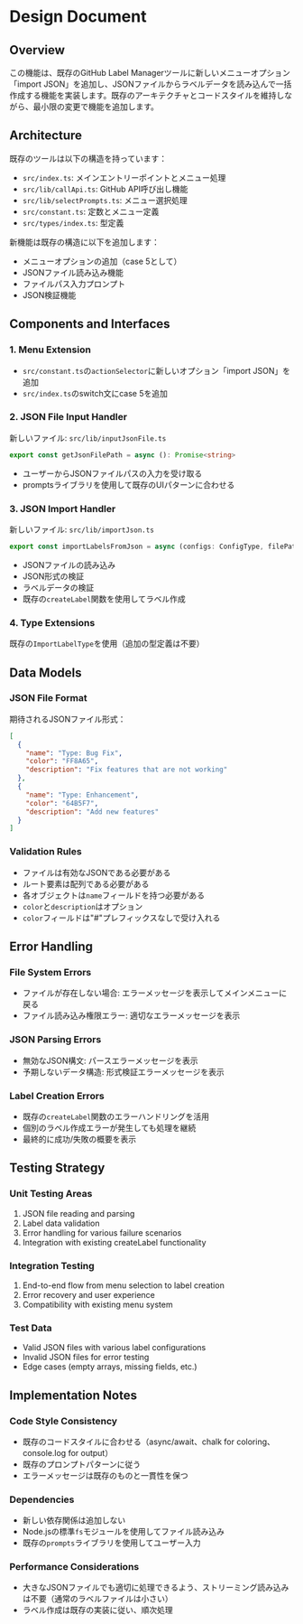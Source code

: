 # Design Document

## Overview

この機能は、既存のGitHub Label Managerツールに新しいメニューオプション「import JSON」を追加し、JSONファイルからラベルデータを読み込んで一括作成する機能を実装します。既存のアーキテクチャとコードスタイルを維持しながら、最小限の変更で機能を追加します。

## Architecture

既存のツールは以下の構造を持っています：
- `src/index.ts`: メインエントリーポイントとメニュー処理
- `src/lib/callApi.ts`: GitHub API呼び出し機能
- `src/lib/selectPrompts.ts`: メニュー選択処理
- `src/constant.ts`: 定数とメニュー定義
- `src/types/index.ts`: 型定義

新機能は既存の構造に以下を追加します：
- メニューオプションの追加（case 5として）
- JSONファイル読み込み機能
- ファイルパス入力プロンプト
- JSON検証機能

## Components and Interfaces

### 1. Menu Extension
- `src/constant.ts`の`actionSelector`に新しいオプション「import JSON」を追加
- `src/index.ts`のswitch文にcase 5を追加

### 2. JSON File Input Handler
新しいファイル: `src/lib/inputJsonFile.ts`
```typescript
export const getJsonFilePath = async (): Promise<string>
```
- ユーザーからJSONファイルパスの入力を受け取る
- promptsライブラリを使用して既存のUIパターンに合わせる

### 3. JSON Import Handler  
新しいファイル: `src/lib/importJson.ts`
```typescript
export const importLabelsFromJson = async (configs: ConfigType, filePath: string): Promise<void>
```
- JSONファイルの読み込み
- JSON形式の検証
- ラベルデータの検証
- 既存の`createLabel`関数を使用してラベル作成

### 4. Type Extensions
既存の`ImportLabelType`を使用（追加の型定義は不要）

## Data Models

### JSON File Format
期待されるJSONファイル形式：
```json
[
  {
    "name": "Type: Bug Fix",
    "color": "FF8A65",
    "description": "Fix features that are not working"
  },
  {
    "name": "Type: Enhancement", 
    "color": "64B5F7",
    "description": "Add new features"
  }
]
```

### Validation Rules
- ファイルは有効なJSONである必要がある
- ルート要素は配列である必要がある
- 各オブジェクトは`name`フィールドを持つ必要がある
- `color`と`description`はオプション
- `color`フィールドは"#"プレフィックスなしで受け入れる

## Error Handling

### File System Errors
- ファイルが存在しない場合: エラーメッセージを表示してメインメニューに戻る
- ファイル読み込み権限エラー: 適切なエラーメッセージを表示

### JSON Parsing Errors  
- 無効なJSON構文: パースエラーメッセージを表示
- 予期しないデータ構造: 形式検証エラーメッセージを表示

### Label Creation Errors
- 既存の`createLabel`関数のエラーハンドリングを活用
- 個別のラベル作成エラーが発生しても処理を継続
- 最終的に成功/失敗の概要を表示

## Testing Strategy

### Unit Testing Areas
1. JSON file reading and parsing
2. Label data validation
3. Error handling for various failure scenarios
4. Integration with existing createLabel functionality

### Integration Testing
1. End-to-end flow from menu selection to label creation
2. Error recovery and user experience
3. Compatibility with existing menu system

### Test Data
- Valid JSON files with various label configurations
- Invalid JSON files for error testing
- Edge cases (empty arrays, missing fields, etc.)

## Implementation Notes

### Code Style Consistency
- 既存のコードスタイルに合わせる（async/await、chalk for coloring、console.log for output）
- 既存のプロンプトパターンに従う
- エラーメッセージは既存のものと一貫性を保つ

### Dependencies
- 新しい依存関係は追加しない
- Node.jsの標準`fs`モジュールを使用してファイル読み込み
- 既存の`prompts`ライブラリを使用してユーザー入力

### Performance Considerations
- 大きなJSONファイルでも適切に処理できるよう、ストリーミング読み込みは不要（通常のラベルファイルは小さい）
- ラベル作成は既存の実装に従い、順次処理